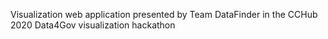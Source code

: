 Visualization web application presented by Team DataFinder in the CCHub 2020 Data4Gov visualization hackathon 